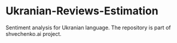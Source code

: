 # Ukranian-Reviews-Estimation
Sentiment analysis for Ukranian language. 
The repository is part of shvechenko.ai project.
